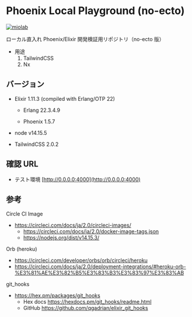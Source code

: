 # Phoenix Local Playground (no-ecto)

[![miolab](https://circleci.com/gh/miolab/phoenix_local_playground_no_ecto.svg?style=svg)](https://github.com/miolab/phoenix_local_playground_no_ecto)

ローカル直入れ Phoenix/Elixir 開発検証用リポジトリ（no-ecto 版）

- 用途
  1. TailwindCSS
  1. Nx

## バージョン

- Elixir 1.11.3 (compiled with Erlang/OTP 22)

  - Erlang 22.3.4.9

  - Phoenix 1.5.7

- node v14.15.5

- TailwindCSS 2.0.2

## 確認 URL

- テスト環境 [http://0.0.0.0:4000](http://0.0.0.0:4000)

## 参考

Circle CI Image

- https://circleci.com/docs/ja/2.0/circleci-images/
  - https://circleci.com/docs/ja/2.0/docker-image-tags.json
  - https://nodejs.org/dist/v14.15.3/

Orb (heroku)

- https://circleci.com/developer/orbs/orb/circleci/heroku
- https://circleci.com/docs/ja/2.0/deployment-integrations/#heroku-orb-%E3%81%AE%E3%82%B5%E3%83%B3%E3%83%97%E3%83%AB

git_hooks

- https://hex.pm/packages/git_hooks
  - Hex docs https://hexdocs.pm/git_hooks/readme.html
  - GitHub https://github.com/qgadrian/elixir_git_hooks
